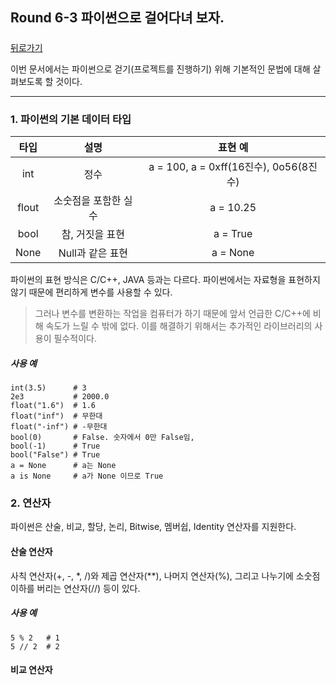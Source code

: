 ## Round 6-3 파이썬으로 걸어다녀 보자.

##### 

[뒤로가기](/python/README.md)

이번 문서에서는 파이썬으로 걷기(프로젝트를 진행하기) 위해 기본적인 문법에 대해 살펴보도록 할 것이다.

---

### 1. 파이썬의 기본 데이터 타입

|타입|설명|표현 예|
|:--:|:--:|:-----:|
|int|정수|a = 100, a = 0xff(16진수), 0o56(8진수)|
|flout|소숫점을 포함한 실수|a = 10.25|
|bool|참, 거짓을 표현|a = True|
|None|Null과 같은 표현|a = None|

파이썬의 표현 방식은 C/C++, JAVA 등과는 다르다. 파이썬에서는 자료형을 표현하지 않기 때문에 편리하게 변수를 사용할 수 있다.

> 그러나 변수를 변환하는 작업을 컴퓨터가 하기 때문에 앞서 언급한 C/C++에 비해 속도가 느릴 수 밖에 없다. 이를 해결하기 위해서는 추가적인 라이브러리의 사용이 필수적이다.

##### 사용 예

```
int(3.5)      # 3
2e3           # 2000.0
float("1.6")  # 1.6
float("inf")  # 무한대
float("-inf") # -무한대
bool(0)       # False. 숫자에서 0만 False임,
bool(-1)      # True
bool("False") # True
a = None      # a는 None
a is None     # a가 None 이므로 True
```

### 2. 연산자

파이썬은 산술, 비교, 할당, 논리, Bitwise, 멤버쉽, Identity 연산자를 지원한다.

#### 산술 연산자

사칙 연산자(+, -, \*, /)와 제곱 연산자(\*\*), 나머지 연산자(%), 그리고 나누기에 소숫점 이하를 버리는 연산자(//) 등이 있다.

##### 사용 예

```
5 % 2   # 1
5 // 2  # 2
```

#### 비교 연산자
